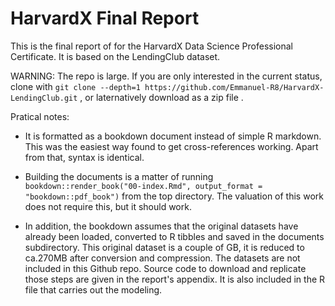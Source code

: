 # HarvardX Final Report

This is the final report of for the HarvardX Data Science Professional Certificate. It is based on the LendingClub dataset.

WARNING: The repo is large. If you are only interested in the current status, clone with `git clone --depth=1 https://github.com/Emmanuel-R8/HarvardX-LendingClub.git` , or laternatively download as a zip file [](https://github.com/Emmanuel-R8/HarvardX-LendingClub/archive/master.zip).

Pratical notes:

- It is formatted as a bookdown document instead of simple R markdown. This was the easiest way found to get cross-references working. Apart from that, syntax is identical.

- Building the documents is a matter of running `bookdown::render_book("00-index.Rmd", output_format = "bookdown::pdf_book")` from the top directory. The valuation of this work does not require this, but it should work. 

- In addition, the bookdown assumes that the original datasets have already been loaded, converted to R tibbles and saved in the documents subdirectory. This original dataset is a couple of GB, it is reduced to ca.270MB after conversion and compression. The datasets are not included in this Github repo. Source code to download and replicate those steps are given in the report's appendix. It is also included in the R file that carries out the modeling. 




